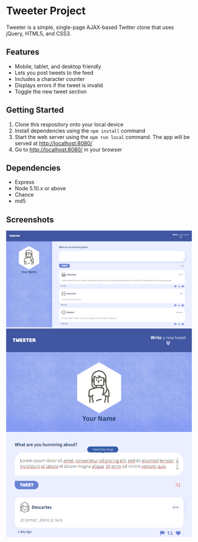 # Tweeter Project

Tweeter is a simple, single-page AJAX-based Twitter clone that uses jQuery, HTML5, and CSS3.

## Features
- Mobile, tablet, and desktop friendly
- Lets you post tweets to the feed
- Includes a character counter
- Displays errors if the tweet is invalid
- Toggle the new tweet section

## Getting Started

1. Clone this respository onto your local device
2. Install dependencies using the `npm install` command
3. Start the web server using the `npm run local` command. The app will be served at <http://localhost:8080/>
4. Go to <http://localhost:8080/> in your browser

## Dependencies

- Express
- Node 5.10.x or above
- Chance
- md5

## Screenshots
!["Screenshot of Tweeter desktop view"](https://github.com/Devvaru/tweeter/blob/master/docs/tweeter-desktop.png)
!["Screenshot of Tweeter tablet view with error display"](https://github.com/Devvaru/tweeter/blob/master/docs/tweeter-tablet.png)